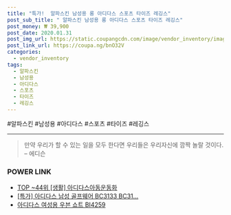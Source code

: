 ```yaml
--- 
title: "특가!  알파스킨 남성용 롱 아디다스 스포츠 타이즈 레깅스" 
post_sub_title: " 알파스킨 남성용 롱 아디다스 스포츠 타이즈 레깅스" 
post_money: ₩ 39,900 
post_date: 2020.01.31 
post_img_url: https://static.coupangcdn.com/image/vendor_inventory/images/2018/05/21/11/2/45a97889-4d6c-4f10-bd0b-f702f82647f8.jpg 
post_link_url: https://coupa.ng/bnO32V 
categories: 
  - vendor_inventory 
tags: 
  - 알파스킨 
  - 남성용 
  - 아디다스 
  - 스포츠 
  - 타이즈 
  - 레깅스 
--- 
```

  #알파스킨 #남성용 #아디다스 #스포츠 #타이즈 #레깅스 
<hr> 

> 만약 우리가 할 수 있는 일을 모두 한다면 우리들은 우리자신에 깜짝 놀랄 것이다. – 에디슨 


### POWER LINK

* <a href="https://blog.naver.com/fasyy4321/221778989052" target="_blank"> TOP ~44위 [생활] 아디다스아동운동화</a>
* <a href="https://blog.naver.com/an0733/221789428056" target="_blank">[특가] 아디다스 남성 골프웨어 BC3133 BC31...</a>
* <a href="https://blog.naver.com/fasyy4321/221789441985" target="_blank">아디다스 여성용 우븐 쇼트 BI4259</a>
